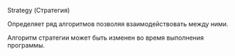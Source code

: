 Strategy (Стратегия)

Определяет ряд алгоритмов позволяя взаимодействовать между ними.

Алгоритм стратегии может быть изменен во время выполнения программы.
